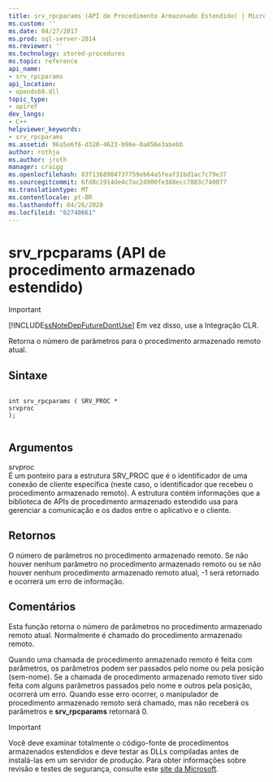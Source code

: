 ```yaml
---
title: srv_rpcparams (API de Procedimento Armazenado Estendido) | Microsoft Docs
ms.custom: ''
ms.date: 04/27/2017
ms.prod: sql-server-2014
ms.reviewer: ''
ms.technology: stored-procedures
ms.topic: reference
api_name:
- srv_rpcparams
api_location:
- opends60.dll
topic_type:
- apiref
dev_langs:
- C++
helpviewer_keywords:
- srv_rpcparams
ms.assetid: 96a5e6f6-d320-4623-b96e-0a856e3abebb
author: rothja
ms.author: jroth
manager: craigg
ms.openlocfilehash: 83f1368984737759eb64a5feaf31bd1ac7c79e37
ms.sourcegitcommit: 6fd8c1914de4c7ac24900fe388ecc7883c740077
ms.translationtype: MT
ms.contentlocale: pt-BR
ms.lasthandoff: 04/26/2020
ms.locfileid: "62740661"
---
```

# <a name="srv_rpcparams-extended-stored-procedure-api"></a>srv_rpcparams (API de procedimento armazenado estendido)
    
> [!IMPORTANT]  
>  [!INCLUDE[ssNoteDepFutureDontUse](../../includes/ssnotedepfuturedontuse-md.md)] Em vez disso, use a Integração CLR.  
  
 Retorna o número de parâmetros para o procedimento armazenado remoto atual.  
  
## <a name="syntax"></a>Sintaxe  
  
```  
  
int srv_rpcparams ( SRV_PROC *  
srvproc   
);  
  
```  
  
## <a name="arguments"></a>Argumentos  
 *srvproc*  
 É um ponteiro para a estrutura SRV_PROC que é o identificador de uma conexão de cliente específica (neste caso, o identificador que recebeu o procedimento armazenado remoto). A estrutura contém informações que a biblioteca de APIs de procedimento armazenado estendido usa para gerenciar a comunicação e os dados entre o aplicativo e o cliente.  
  
## <a name="returns"></a>Retornos  
 O número de parâmetros no procedimento armazenado remoto. Se não houver nenhum parâmetro no procedimento armazenado remoto ou se não houver nenhum procedimento armazenado remoto atual, -1 será retornado e ocorrerá um erro de informação.  
  
## <a name="remarks"></a>Comentários  
 Esta função retorna o número de parâmetros no procedimento armazenado remoto atual. Normalmente é chamado do procedimento armazenado remoto.  
  
 Quando uma chamada de procedimento armazenado remoto é feita com parâmetros, os parâmetros podem ser passados pelo nome ou pela posição (sem-nome). Se a chamada de procedimento armazenado remoto tiver sido feita com alguns parâmetros passados pelo nome e outros pela posição, ocorrerá um erro. Quando esse erro ocorrer, o manipulador de procedimento armazenado remoto será chamado, mas não receberá os parâmetros e **srv_rpcparams** retornará 0.  
  
> [!IMPORTANT]  
>  Você deve examinar totalmente o código-fonte de procedimentos armazenados estendidos e deve testar as DLLs compiladas antes de instalá-las em um servidor de produção. Para obter informações sobre revisão e testes de segurança, consulte este [site da Microsoft](https://go.microsoft.com/fwlink/?LinkID=54761&amp;clcid=0x409https://msdn.microsoft.com/security/).  
  
  
